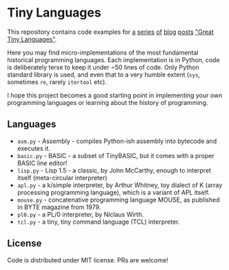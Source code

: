 # Tiny Languages

This repository contains code examples for [a](https://zserge.com/posts/langs-asm) [series](https://zserge.com/posts/langs-basic) [of](https://zserge.com/posts/langs-mouse) [blog](https://zserge.com/posts/langs-lisp) [posts](https://zserge.com/posts/langs-apl) ["Great Tiny Languages"](https://zserge.com/posts/langs-pl0/).

Here you may find micro-implementations of the most fundamental historical programming languages. Each implementation is in Python, code is deliberately terse to keep it under ~50 lines of code. Only Python standard library is used, and even that to a very humble extent (`sys`, sometimes `re`, rarely `itertool` etc).

I hope this project becomes a good starting point in implementing your own programming languages or learning about the history of programming.

## Languages

* `asm.py` - Assembly - compiles Python-ish assembly into bytecode and executes it.
* `basic.py` - BASIC - a subset of TinyBASIC, but it comes with a proper BASIC line editor!
* `lisp.py` - Lisp 1.5 - a classic, by John McCarthy, enough to interpret itself (meta-circular interpreter)
* `apl.py` - a k/simple interpreter, by Arthur Whitney, toy dialect of K (array processing programming language), which is a variant of APL itself.
* `mouse.py` - concatenative programming language MOUSE, as published in BYTE magazine from 1979.
* `pl0.py` - a PL/0 interpreter, by Niclaus Wirth.
* `tcl.py` - a tiny, tiny command language (TCL) interpreter.

## License

Code is distributed under MIT license. PRs are welcome!

